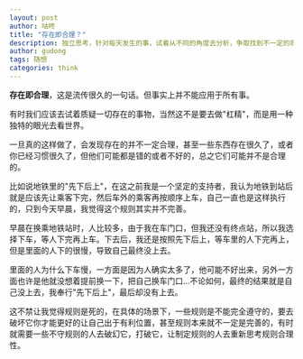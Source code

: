 ```yaml
---
layout: post
author: 咕咚
title: "存在即合理？"
description: 独立思考，针对每天发生的事，试着从不同的角度去分析，争取找到不一定的观点，因为通用的观点知道的人太多了，多你一个，你只是分母。
author: gudong
tags: 随想
categories: think 
---
```

**存在即合理**，这是流传很久的一句话。但事实上并不能应用于所有事。

有时我们应该去试着质疑一切存在的事物，当然这不是要去做"杠精"，而是用一种独特的眼光去看世界。

一旦真的这样做了，会发现存在的并不一定合理，甚至一些东西存在很久了，或者你已经习惯很久了，但他们可能都是错的或者不好的，总之它们可能并不是合理的。

比如说地铁里的"先下后上"，在这之前我是一个坚定的支持者，我认为地铁到站后就是应该先让乘客下完，然后车外的乘客再按顺序上车，自己一直也是这样执行的，只到今天早晨，我觉得这个规则其实并不完善。

早晨在换乘地铁站时，人比较多，由于我在车门口，但我还没有终点站，所以我选择下车，等人下完再上车。下去后，我还是按照先下后上，等车里的人下完再上，但是里面的人下的很慢，导致自己最终没上去。

里面的人为什么下车慢，一方面是因为人确实太多了，他可能不好出来，另外一方面也许是他就没想着提前换一下，把自己换车门口…不论如何，最终的结果就是自己没上去，我奉行"先下后上"，最后却没有上去。

这不禁让我觉得规则是死的，在具体的场景下，一些规则是不能完全遵守的，要去破坏它你才能更好的让自己出于有利位置，甚至规则本来就不一定是完善的，有时就需要一些不守规则的人去破幻它，打破它，让制定规则的人去重新思考规则合理性。
